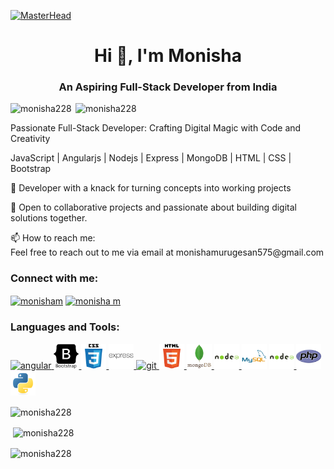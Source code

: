 [![MasterHead](https://www.meshdex.com/wp-content/uploads/2018/07/web.gif)](https://rishavchanda.io)
<h1 align="center">Hi 👋, I'm Monisha</h1>
<h3 align="center">An Aspiring Full-Stack Developer from India</h3>
<img src="https://i.pinimg.com/originals/02/74/20/0274207612d515f49012c87803a9e631.gif" alt="monisha228" align="right" alt="Coding" width="400" />

<p align="left"> <img src="https://komarev.com/ghpvc/?username=monisha228&label=Profile%20views&color=0e75b6&style=flat" alt="monisha228" /> </p>

<p align="left">
Passionate Full-Stack Developer: Crafting Digital Magic with Code and Creativity
</p>
<p align="left">
  JavaScript | Angularjs | Nodejs | Express | MongoDB | HTML | CSS | Bootstrap
</p>
<p align="left">
 🌱  Developer with a knack for turning concepts into working projects
</p>
<p align="left">
 👯  Open to collaborative projects and passionate about building digital solutions together.
</p>

<p align="left">
  📫 How to reach me:<br>
Feel free to reach out to me via email at monishamurugesan575@gmail.com
</p>

<h3 align="left">Connect with me: </h3>
<p align="left">
<a href="https://codepen.io/Monisha-M-the-encoder" target="blank"><img align="center" src="https://raw.githubusercontent.com/rahuldkjain/github-profile-readme-generator/master/src/images/icons/Social/codepen.svg" alt="monisham" height="30" width="40" /></a>
<a href="www.linkedin.com/in/monisha-m-978b49284" target="blank"><img align="center" src="https://raw.githubusercontent.com/rahuldkjain/github-profile-readme-generator/master/src/images/icons/Social/linked-in-alt.svg" alt="monisha m" height="30" width="40" /></a>
</p>
<h3 align="left">Languages and Tools:</h3>
<p align="left"> <a href="https://angular.io" target="_blank" rel="noreferrer"> <img src="https://angular.io/assets/images/logos/angular/angular.svg" alt="angular" width="40" height="40"/> </a> <a href="https://getbootstrap.com" target="_blank" rel="noreferrer"> <img src="https://raw.githubusercontent.com/devicons/devicon/master/icons/bootstrap/bootstrap-plain-wordmark.svg" alt="bootstrap" width="40" height="40"/> </a> <a href="https://www.w3schools.com/css/" target="_blank" rel="noreferrer"> <img src="https://raw.githubusercontent.com/devicons/devicon/master/icons/css3/css3-original-wordmark.svg" alt="css3" width="40" height="40"/> </a> <a href="https://expressjs.com" target="_blank" rel="noreferrer"> <img src="https://raw.githubusercontent.com/devicons/devicon/master/icons/express/express-original-wordmark.svg" alt="express" width="40" height="40"/> </a> <a href="https://git-scm.com/" target="_blank" rel="noreferrer"> <img src="https://www.vectorlogo.zone/logos/git-scm/git-scm-icon.svg" alt="git" width="40" height="40"/> </a> <a href="https://www.w3.org/html/" target="_blank" rel="noreferrer"> <img src="https://raw.githubusercontent.com/devicons/devicon/master/icons/html5/html5-original-wordmark.svg" alt="html5" width="40" height="40"/> </a> <a href="https://www.mongodb.com/" target="_blank" rel="noreferrer"> <img src="https://raw.githubusercontent.com/devicons/devicon/master/icons/mongodb/mongodb-original-wordmark.svg" alt="mongodb" width="40" height="40"/> </a> <a href="https://nodejs.org" target="_blank" rel="noreferrer"> <img src="https://raw.githubusercontent.com/devicons/devicon/master/icons/nodejs/nodejs-original-wordmark.svg" alt="nodejs" width="40" height="40"/> 
</a><img src="https://raw.githubusercontent.com/devicons/devicon/master/icons/mysql/mysql-original-wordmark.svg" alt="mysql" width="40" height="40"/> </a> <a href="https://nodejs.org" target="_blank" rel="noreferrer"> <img src="https://raw.githubusercontent.com/devicons/devicon/master/icons/nodejs/nodejs-original-wordmark.svg" alt="nodejs" width="40" height="40"/> </a> <a href="https://www.php.net" target="_blank" rel="noreferrer"> <img src="https://raw.githubusercontent.com/devicons/devicon/master/icons/php/php-original.svg" alt="php" width="40" height="40"/> </a> <a href="https://www.python.org" target="_blank" rel="noreferrer"> <img src="https://raw.githubusercontent.com/devicons/devicon/master/icons/python/python-original.svg" alt="python" width="40" height="40"/> </a>  </p>

<p><img align="center" src="https://github-readme-stats.vercel.app/api/top-langs?username=monisha228&show_icons=true&locale=en&layout=compact" alt="monisha228" /></p>

<p>&nbsp;<img align="center" src="https://github-readme-stats.vercel.app/api?username=monisha228&show_icons=true&locale=en" alt="monisha228" /></p>

<p><img align="center" src="https://github-readme-streak-stats.herokuapp.com/?user=monisha228&" alt="monisha228" /></p>

<!--
**Monisha228/Monisha228** is a ✨ _special_ ✨ repository because its `README.md` (this file) appears on your GitHub profile.

Here are some ideas to get you started:

- 🔭 I’m currently working on ...
- 🌱 
-  I’m looking to collaborate on ...
- 🤔 I’m looking for help with ...
- 💬 Ask me about ...
- 📫 How to reach me:
Feel free to reach out to me via email at monishamurugesan575@gmail.com
- 😄 Pronouns: ...
- ⚡ Fun fact: ...
-->
